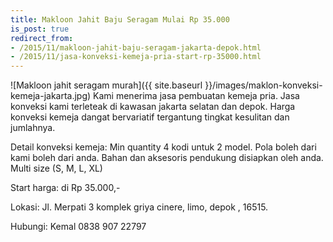 ```yaml
---
title: Makloon Jahit Baju Seragam Mulai Rp 35.000
is_post: true
redirect_from:
- /2015/11/makloon-jahit-baju-seragam-jakarta-depok.html
- /2015/11/jasa-konveksi-kemeja-pria-start-rp-35000.html
---
```

![Makloon jahit seragam murah]({{ site.baseurl }}/images/maklon-konveksi-kemeja-jakarta.jpg)
Kami menerima jasa pembuatan kemeja pria. Jasa konveksi kami terleteak di kawasan jakarta selatan dan depok. Harga konveksi kemeja dangat bervariatif tergantung tingkat kesulitan dan jumlahnya.
<!--more-->

Detail konveksi kemeja:
Min quantity 4 kodi untuk 2 model.
Pola boleh dari kami boleh dari anda.
Bahan dan aksesoris pendukung disiapkan oleh anda.
Multi size (S, M, L, XL)

Start harga:
di Rp 35.000,-

Lokasi:
Jl. Merpati 3 komplek griya cinere, limo, depok , 16515.

Hubungi:
Kemal 0838 907 22797
